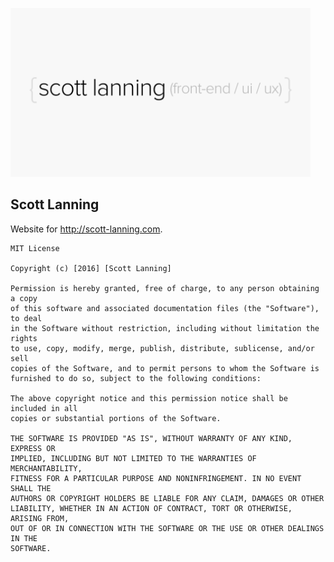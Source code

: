 <a href="http://scott-lanning.com"><img src="https://raw.githubusercontent.com/skyout/scott-lanning.com/dev/public/img_src/scott-lanning.png" width="480" height="270" alt="scott lanning" title="scott lanning" /></a>

Scott Lanning
------------

Website for http://scott-lanning.com.

```
MIT License

Copyright (c) [2016] [Scott Lanning]

Permission is hereby granted, free of charge, to any person obtaining a copy
of this software and associated documentation files (the "Software"), to deal
in the Software without restriction, including without limitation the rights
to use, copy, modify, merge, publish, distribute, sublicense, and/or sell
copies of the Software, and to permit persons to whom the Software is
furnished to do so, subject to the following conditions:

The above copyright notice and this permission notice shall be included in all
copies or substantial portions of the Software.

THE SOFTWARE IS PROVIDED "AS IS", WITHOUT WARRANTY OF ANY KIND, EXPRESS OR
IMPLIED, INCLUDING BUT NOT LIMITED TO THE WARRANTIES OF MERCHANTABILITY,
FITNESS FOR A PARTICULAR PURPOSE AND NONINFRINGEMENT. IN NO EVENT SHALL THE
AUTHORS OR COPYRIGHT HOLDERS BE LIABLE FOR ANY CLAIM, DAMAGES OR OTHER
LIABILITY, WHETHER IN AN ACTION OF CONTRACT, TORT OR OTHERWISE, ARISING FROM,
OUT OF OR IN CONNECTION WITH THE SOFTWARE OR THE USE OR OTHER DEALINGS IN THE
SOFTWARE.
```